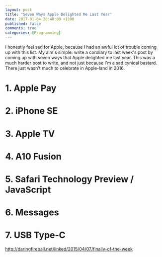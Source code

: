 ```yaml
---
layout: post
title: "Seven Ways Apple Delighted Me Last Year"
date: 2017-01-04 20:48:00 +1100
published: false
comments: true
categories: [Programming]
---
```


I honestly feel sad for Apple, because I had an awful lot of trouble coming up
with this list. My aim's simple: write a corollary to last week's post by coming
up with seven ways that Apple delighted me last year. This was a much harder
post to write, and not just because I'm a sad cynical bastard. There just wasn't
much to celebrate in Apple-land in 2016.

<!--more-->

# 1. Apple Pay

# 2. iPhone SE

# 3. Apple TV

# 4. A10 Fusion

# 5. Safari Technology Preview / JavaScript

# 6. Messages

# 7. USB Type-C

http://daringfireball.net/linked/2015/04/07/finally-of-the-week